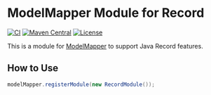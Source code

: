 # ModelMapper Module for Record

[![CI](https://github.com/modelmapper/modelmapper-module-record/actions/workflows/ci.yml/badge.svg)](https://github.com/modelmapper/modelmapper/actions/workflows/ci.yml)
[![Maven Central](https://maven-badges.herokuapp.com/maven-central/org.modelmapper/modelmapper-module-record/badge.svg)](https://maven-badges.herokuapp.com/maven-central/org.modelmapper/modelmapper-module-record)
[![License](http://img.shields.io/:license-apache-brightgreen.svg)](http://www.apache.org/licenses/LICENSE-2.0.html)

This is a module for [ModelMapper](http://modelmapper.org) to support Java Record features.

## How to Use

```java
modelMapper.registerModule(new RecordModule());
```
